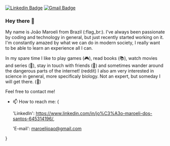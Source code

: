 [![Linkedin Badge](https://img.shields.io/badge/-Jo%C3%A3o%20Maroeli-blue?style=for-the-badge&logo=Linkedin&logoColor=white&link=https://www.linkedin.com/in/jo%C3%A3o-maroeli-dos-santos-645314196/)](https://www.linkedin.com/in/jo%C3%A3o-maroeli-dos-santos-645314196/)
[![Gmail Badge](https://img.shields.io/badge/-maroelijoao@gmail.com-c14438?style=for-the-badge&logo=Gmail&logoColor=white&link=mailto:maroelijoao@gmail.com)](mailto:maroelijoao@gmail.com)


### Hey there 👋

My name is João Maroeli from Brazil (:flag_br:). I've always been passionate by coding and technology in general, but just recently started working on it. I'm constantly amazed by what we can do in modern society, I really want to be able to learn an experience all I can.

In my spare time I like to play games (:video_game:), read books (:books:), watch movies and series (:movie_camera:), stay in touch with friends (:fallen_leaf:) and sometimes wander around the dangerous parts of the internet! (reddit) 
I also am very interested in science in general, more specificaly biology. Not an expert, but someday I will get there. (:microscope:)

Feel free to contact me!

- 📫 How to reach me: { 

  'LinkedIn': https://www.linkedin.com/in/jo%C3%A3o-maroeli-dos-santos-645314196/,
  
  'E-mail': maroelijoao@gmail.com
  
}

<!--
**JohnMaroe/JohnMaroe** is a ✨ _special_ ✨ repository because its `README.md` (this file) appears on your GitHub profile.

Here are some ideas to get you started:

- 🔭 I’m currently working on ...
- 🌱 I’m currently learning ...
- 👯 I’m looking to collaborate on ...
- 🤔 I’m looking for help with ...
- 💬 Ask me about ...
- 📫 How to reach me: ...
- 😄 Pronouns: ...
- ⚡ Fun fact: ...
-->
